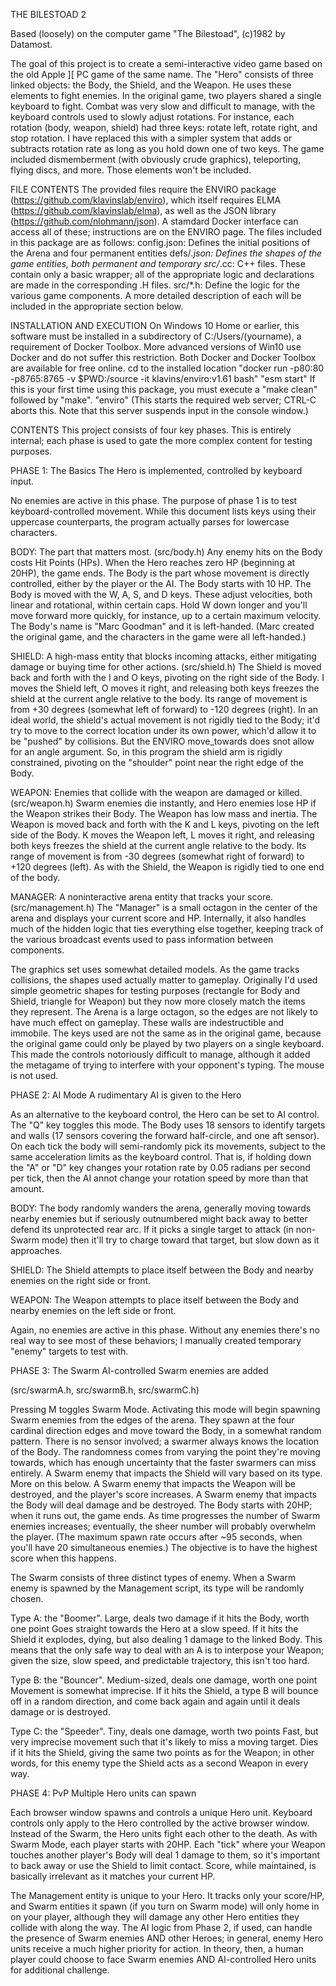 THE BILESTOAD 2

Based (loosely) on the computer game "The Bilestoad", (c)1982 by Datamost.

The goal of this project is to create a semi-interactive video game based on the old Apple ][ PC game of the same name.  The "Hero" consists of three linked objects: the Body, the Shield, and the Weapon.  He uses these elements to fight enemies.
In the original game, two players shared a single keyboard to fight.  Combat was very slow and difficult to manage, with the keyboard controls used to slowly adjust rotations.  For instance, each rotation (body, weapon, shield) had three keys: rotate left, rotate right, and stop rotation.  I have replaced this with a simpler system that adds or subtracts rotation rate as long as you hold down one of two keys.
The game included dismemberment (with obviously crude graphics), teleporting, flying discs, and more.  Those elements won't be included.

FILE CONTENTS
The provided files require the ENVIRO package (https://github.com/klavinslab/enviro), which itself requires ELMA (https://github.com/klavinslab/elma), as well as the JSON library (https://github.com/nlohmann/json).  A stamdard Docker interface can access all of these; instructions are on the ENVIRO page.
The files included in this package are as follows:
config.json: Defines the initial positions of the Arena and four permanent entities
defs/*.json: Defines the shapes of the game entities, both permanent and temporary
src/*.cc: C++ files.  These contain only a basic wrapper; all of the appropriate logic and declarations are made in the corresponding .H files.
src/*.h: Define the logic for the various game components.  A more detailed description of each will be included in the appropriate section below.

INSTALLATION AND EXECUTION
On Windows 10 Home or earlier, this software must be installed in a subdirectory of C:/Users/(yourname), a requirement of Docker Toolbox.  More advanced versions of Win10 use Docker and do not suffer this restriction.  Both Docker and Docker Toolbox are available for free online.
cd to the installed location
"docker run -p80:80 -p8765:8765 -v $PWD:/source -it klavins/enviro:v1.61 bash"
"esm start"
If this is your first time using this package, you must execute a "make clean" followed by "make".
"enviro" (This starts the required web server; CTRL-C aborts this.  Note that this server suspends input in the console window.)

CONTENTS
This project consists of four key phases.  This is entirely internal; each phase is used to gate the more complex content for testing purposes.

PHASE 1: The Basics
The Hero is implemented, controlled by keyboard input.

No enemies are active in this phase.  The purpose of phase 1 is to test keyboard-controlled movement.  While this document lists keys using their uppercase counterparts, the program actually parses for lowercase characters.

BODY: The part that matters most.  (src/body.h)
Any enemy hits on the Body costs Hit Points (HPs).  When the Hero reaches zero HP (beginning at 20HP), the game ends.  The Body is the part whose movement is directly controlled, either by the player or the AI.  The Body starts with 10 HP.
The Body is moved with the W, A, S, and D keys.  These adjust velocities, both linear and rotational, within certain caps.  Hold W down longer and you'll move forward more quickly, for instance, up to a certain maximum velocity.
The Body's name is "Marc Goodman" and it is left-handed.  (Marc created the original game, and the characters in the game were all left-handed.)

SHIELD: A high-mass entity that blocks incoming attacks, either mitigating damage or buying time for other actions.  (src/shield.h)
The Shield is moved back and forth with the I and O keys, pivoting on the right side of the Body.  I moves the Shield left, O moves it right, and releasing both keys freezes the shield at the current angle relative to the body.
Its range of movement is from +30 degrees (somewhat left of forward) to -120 degrees (right).
In an ideal world, the shield's actual movement is not rigidly tied to the Body; it'd try to move to the correct location under its own power, which'd allow it to be "pushed" by collisions.  But the ENVIRO move_towards does snot allow for an angle argument.
So, in this program the shield arm is rigidly constrained, pivoting on the "shoulder" point near the right edge of the Body.

WEAPON: Enemies that collide with the weapon are damaged or killed.  (src/weapon.h)
Swarm enemies die instantly, and Hero enemies lose HP if the Weapon strikes their Body.  The Weapon has low mass and inertia.
The Weapon is moved back and forth with the K and L keys, pivoting on the left side of the Body.  K moves the Weapon left, L moves it right, and releasing both keys freezes the shield at the current angle relative to the body.
Its range of movement is from -30 degrees (somewhat right of forward) to +120 degrees (left).
As with the Shield, the Weapon is rigidly tied to one end of the body.

MANAGER: A noninteractive arena entity that tracks your score.  (src/management.h)
The "Manager" is a small octagon in the center of the arena and displays your current score and HP.  Internally, it also handles much of the hidden logic that ties everything else together, keeping track of the various broadcast events used to pass information between components.

The graphics set uses somewhat detailed models.  As the game tracks collisions, the shapes used actually matter to gameplay.  Originally I'd used simple geometric shapes for testing purposes (rectangle for Body and Shield, triangle for Weapon) but they now more closely match the items they represent.
The Arena is a large octagon, so the edges are not likely to have much effect on gameplay.  These walls are indestructible and immobile.
The keys used are not the same as in the original game, because the original game could only be played by two players on a single keyboard.  This made the controls notoriously difficult to manage, although it added the metagame of trying to interfere with your opponent's typing.
The mouse is not used.

PHASE 2: AI Mode
A rudimentary AI is given to the Hero

As an alternative to the keyboard control, the Hero can be set to AI control.  The "Q" key toggles this mode.  The Body uses 18 sensors to identify targets and walls (17 sensors covering the forward half-circle, and one aft sensor).
On each tick the body will semi-randomly pick its movements, subject to the same acceleration limits as the keyboard control.  That is, if holding down the "A" or "D" key changes your rotation rate by 0.05 radians per second per tick, then the AI annot change your rotation speed by more than that amount.

BODY: The body randomly wanders the arena, generally moving towards nearby enemies but if seriously outnumbered might back away to better defend its unprotected rear arc.  If it picks a single target to attack (in non-Swarm mode) then it'll try to charge toward that target, but slow down as it approaches.

SHIELD: The Shield attempts to place itself between the Body and nearby enemies on the right side or front.

WEAPON: The Weapon attempts to place itself between the Body and nearby enemies on the left side or front.

Again, no enemies are active in this phase.  Without any enemies there's no real way to see most of these behaviors; I manually created temporary "enemy" targets to test with.


PHASE 3: The Swarm
AI-controlled Swarm enemies are added

(src/swarmA.h, src/swarmB.h, src/swarmC.h)

Pressing M toggles Swarm Mode.  Activating this mode will begin spawning Swarm enemies from the edges of the arena.  They spawn at the four cardinal direction edges and move toward the Body, in a somewhat random pattern.
There is no sensor involved; a swarmer always knows the location of the Body.  The randomness comes from varying the point they're moving towards, which has enough uncertainty that the faster swarmers can miss entirely.
A Swarm enemy that impacts the Shield will vary based on its type.  More on this below.
A Swarm enemy that impacts the Weapon will be destroyed, and the player's score increases.
A Swarm enemy that impacts the Body will deal damage and be destroyed.  The Body starts with 20HP; when it runs out, the game ends.
As time progresses the number of Swarm enemies increases; eventually, the sheer number will probably overwhelm the player.  (The maximum spawn rate occurs after ~95 seconds, when you'll have 20 simultaneous enemies.)  The objective is to have the highest score when this happens.

The Swarm consists of three distinct types of enemy.  When a Swarm enemy is spawned by the Management script, its type will be randomly chosen.

Type A: the "Boomer". Large, deals two damage if it hits the Body, worth one point
Goes straight towards the Hero at a slow speed.  If it hits the Shield it explodes, dying, but also dealing 1 damage to the linked Body.  This means that the only safe way to deal with an A is to interpose your Weapon; given the size, slow speed, and predictable trajectory, this isn't too hard.

Type B: the "Bouncer". Medium-sized, deals one damage, worth one point
Movement is somewhat imprecise.  If it hits the Shield, a type B will bounce off in a random direction, and come back again and again until it deals damage or is destroyed.

Type C: the "Speeder".  Tiny, deals one damage, worth two points
Fast, but very imprecise movement such that it's likely to miss a moving target.  Dies if it hits the Shield, giving the same two points as for the Weapon; in other words, for this enemy type the Shield acts as a second Weapon in every way.


PHASE 4: PvP
Multiple Hero units can spawn

Each browser window spawns and controls a unique Hero unit.  Keyboard controls only apply to the Hero controlled by the active browser window.
Instead of the Swarm, the Hero units fight each other to the death.  As with Swarm Mode, each player starts with 20HP.  Each "tick" where your Weapon touches another player's Body will deal 1 damage to them, so it's important to back away or use the Shield to limit contact.
Score, while maintained, is basically irrelevant as it matches your current HP.

The Management entity is unique to your Hero.  It tracks only your score/HP, and Swarm entities it spawn (if you turn on Swarm mode) will only home in on your player, although they will damage any other Hero entities they collide with along the way.
The AI logic from Phase 2, if used, can handle the presence of Swarm enemies AND other Heroes; in general, enemy Hero units receive a much higher priority for action.  In theory, then, a human player could choose to face Swarm enemies AND AI-controlled Hero units for additional challenge.